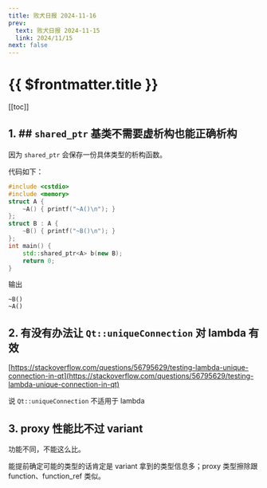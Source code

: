 ```yaml
---
title: 败犬日报 2024-11-16
prev:
  text: 败犬日报 2024-11-15
  link: 2024/11/15
next: false
---
```


# {{ $frontmatter.title }}

[[toc]]

## 1. ## `shared_ptr` 基类不需要虚析构也能正确析构

因为 `shared_ptr` 会保存一份具体类型的析构函数。

代码如下：

```cpp
#include <cstdio>
#include <memory>
struct A {
    ~A() { printf("~A()\n"); }
};
struct B : A {
    ~B() { printf("~B()\n"); }
};
int main() {
    std::shared_ptr<A> b(new B);
    return 0;
}
```

输出

```text
~B()
~A()
```

## 2. 有没有办法让 `Qt::uniqueConnection` 对 lambda 有效

[https://stackoverflow.com/questions/56795629/testing-lambda-unique-connection-in-qt](https://stackoverflow.com/questions/56795629/testing-lambda-unique-connection-in-qt)

说 `Qt::uniqueConnection` 不适用于 lambda

## 3. proxy 性能比不过 variant

功能不同，不能这么比。

能提前确定可能的类型的话肯定是 variant 拿到的类型信息多；proxy 类型擦除跟 function、function_ref 类似。
